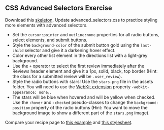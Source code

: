 ## CSS Advanced Selectors Exercise

Download this [skeleton][skeleton]. Update advanced_selectors.css to practice styling more elements with advanced selectors.

[skeleton]: https://assets.aaonline.io/fullstack/html-css/micro-projects/advanced_selectors/skeleton.zip 

* Set the `cursor:pointer` and `outline:none` properties for all radio buttons, select elements, and submit buttons.
* Style the `background-color` of the submit button gold using the `last-child` selector and give it a darkening hover effect.
* Color every other list element in the directions list with a light-grey background.
* Use the `+` operator to select the first review immediately after the Reviews header element and give it a 1px, solid, black, top border (Hint: the class for a submitted review will be `.user_review`).
* Style the radio buttons with stars! Use the `stars.png` file in the assets folder. You will need to use the [WebKit extension](https://developer.mozilla.org/en-US/docs/Web/CSS/WebKit_Extensions) property `-webkit-appearance: none;`.
* The stars will be blue when hovered and will be yellow when checked. Use the `:hover` and `:checked` pseudo-classes to change the `background-position` property of the radio buttons (Hint: You want to move the background image to show a different part of the `stars.png` image).

Compare your recipe page to [this example](https://assets.aaonline.io/fullstack/html-css/projects/micro-projects/advanced_selectors/solution/example.html) and [this stylesheet](https://assets.aaonline.io/fullstack/html-css/projects/micro-projects/advanced_selectors/advanced_selectors.css).

